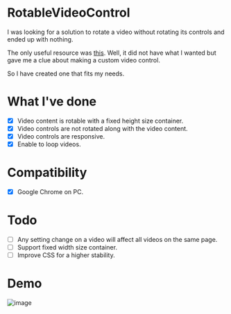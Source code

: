 # RotableVideoControl

I was looking for a solution to rotate a video without rotating its controls and ended up with nothing.

The only useful resource was [this](https://blog.teamtreehouse.com/building-custom-controls-for-html5-videos).
Well, it did not have what I wanted but gave me a clue about making a custom video control.

So I have created one that fits my needs.

# What I've done

- [X] Video content is rotable with a fixed height size container.
- [X] Video controls are not rotated along with the video content.
- [X] Video controls are responsive.
- [X] Enable to loop videos.

# Compatibility

- [X] Google Chrome on PC.

# Todo

- [ ] Any setting change on a video will affect all videos on the same page.
- [ ] Support fixed width size container.
- [ ] Improve CSS for a higher stability.

# Demo

![image](https://user-images.githubusercontent.com/20492454/152683269-0c63e67c-b36f-40a5-b53d-319b71138c9a.png)
